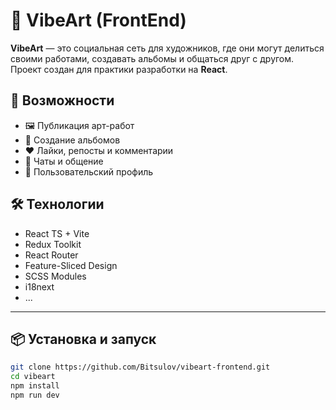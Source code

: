 # 🎨 VibeArt (FrontEnd)

**VibeArt** — это социальная сеть для художников, где они могут делиться своими работами, создавать альбомы и общаться друг с другом.  
Проект создан для практики разработки на **React**.

## 🚀 Возможности

- 🖼️ Публикация арт-работ
- 📂 Создание альбомов
- ❤️ Лайки, репосты и комментарии
- 💬 Чаты и общение
- 👤 Пользовательский профиль

## 🛠️ Технологии

- React TS + Vite
- Redux Toolkit
- React Router
- Feature-Sliced Design
- SCSS Modules
- i18next
- ...

---

## 📦 Установка и запуск

```bash
git clone https://github.com/Bitsulov/vibeart-frontend.git
cd vibeart
npm install
npm run dev
```
